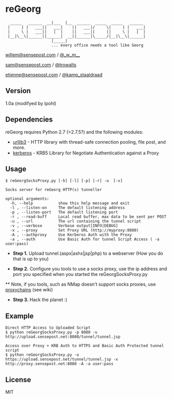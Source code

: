 reGeorg
=========

```                    _____
  _____   ______  __|___  |__  ______  _____  _____   ______
 |     | |   ___||   ___|    ||   ___|/     \|     | |   ___|
 |     \ |   ___||   |  |    ||   ___||     ||     \ |   |  |
 |__|\__\|______||______|  __||______|\_____/|__|\__\|______|
                    |_____|
                    ... every office needs a tool like Georg
```
willem@sensepost.com / [@\_w\_m\_\_]

sam@sensepost.com / [@trowalts]

etienne@sensepost.com / [@kamp_staaldraad]


Version
----

1.0a (modifyed by lpohl)

Dependencies
-----------

reGeorg requires Python 2.7 (>2.7.5?) and the following modules:

* [urllib3] - HTTP library with thread-safe connection pooling, file post, and more.
* [kerberos] - KRB5 Library for Negotiate Authentication against a Proxy
 

Usage
--------------

```
$ reGeorgSocksProxy.py [-h] [-l] [-p] [-r] -u  [-v]

Socks server for reGeorg HTTP(s) tunneller

optional arguments:
  -h, --help           show this help message and exit
  -l , --listen-on     The default listening address
  -p , --listen-port   The default listening port
  -r , --read-buff     Local read buffer, max data to be sent per POST
  -u , --url           The url containing the tunnel script
  -v , --verbose       Verbose output[INFO|DEBUG]
  -x , --proxy         Set Proxy URL (http://myproxy:8080)
  -A , --authproxy     Use Kerberos Auth with the Proxy
  -a , --auth          Use Basic Auth for tunnel Script Access ( -a user:pass)

```

* **Step 1.**
Upload tunnel.(aspx|ashx|jsp|php) to a webserver (How you do that is up to
you)

* **Step 2.**
Configure you tools to use a socks proxy, use the ip address and port you
specified when
you started the reGeorgSocksProxy.py

** Note, if you tools, such as NMap doesn't support socks proxies, use
[proxychains] (see wiki) 

* **Step 3.** Hack the planet :)


Example
---------
```
Direct HTTP Access to Uploaded Script
$ python reGeorgSocksProxy.py -p 8080 -u http://upload.sensepost.net:8080/tunnel/tunnel.jsp

Access over Proxy + KRB Auth to HTTPS and Basic Auth Protected tunnel script
$ python reGeorgSocksProxy.py -u https://upload.sensepost.net/tunnel/tunnel.jsp -x http://proxy.sensepost.net:8080 -A -a user:pass
```

License
----

MIT


[@\_w\_m\_\_]:http://twitter.com/_w_m__
[@trowalts]:http://twitter.com/trowalts
[@kamp_staaldraad]:http://twitter.com/kamp_staaldraad
[urllib3]:https://pypi.python.org/pypi/urllib3
[kerberos]:https://pypi.python.org/pypi/kerberos
[proxychains]:http://sourceforge.net/projects/proxychains/
